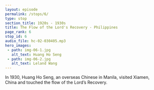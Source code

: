 ```yaml
---
layout: episode
permalink: /stops/6/
type: stop
section_title: 1920s - 1930s
title: The Flow of the Lord's Recovery - Philippines
page_rank: 6
stop_id: 6
audio_file: hc-02-030405.mp3
hero_images:
 - path: img-06-1.jpg
   alt_text: Huang Ho Seng
 - path: img-06-2.jpg
   alt_text: Leland Wang
---
```


In 1930, Huang Ho Seng, an overseas Chinese in Manila, visited Xiamen, China and touched the flow of the Lord’s Recovery.

<!---
菲律賓華僑黃和聲於1930年訪問中國廈門，接觸了主恢復的流
-->

<!--- TRANSCRIPT
At this juncture in history, in the bustling city of Manila, over a thousand kilometers south of the Chinese coast of Fujian, lived a sizable population of overseas Chinese who had migrated to the Philippines to escape economic hardship and political instability in China. Many of them were Christians who gathered at St. Stephen’s parish, an Anglican-Episcopalian church in Manila.

Among them was Brother Huang Ho Seng, a medical practitioner whose clinic once stood on the very ground where this History Center stands today.

In 1930, Huang Ho Seng and his newlywed wife went on a honeymoon to Xiamen, China. There, by the Lord’s sovereignty, he touched the flow of the Lord’s recovery. Upon his return to Manila, Brother Huang enthusiastically shared his newfound enlightenment with some fellow believers. Inspired by his testimony, a group of them decided to leave the Anglican-Episcopalian sect. They rented a place on Nueva Street and began meeting under the name of United Christians Society.

In 1935, the brothers invited Leland Wang, a contemporary of Watchman Nee under M.E. Barber, who by then had become a traveling evangelist, to come to Manila to hold gospel outreaches and revival meetings. Following these meetings, Brother Wang recommended his co-worker, Simon Meek, to come and serve in Manila. Three years later, Lucas Wu, another co-worker from China, joined the work in Manila at Brother Meek's request.
-->


